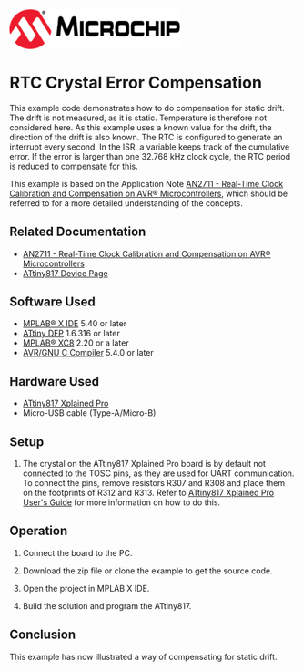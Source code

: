 <!-- Please do not change this html logo with link -->
<a href="https://www.microchip.com" rel="nofollow"><img src="images/microchip.png" alt="MCHP" width="300"/></a>

# RTC Crystal Error Compensation

This example code demonstrates how to do compensation for static drift. The drift is not measured, as it is static. Temperature is therefore not considered here. As this example uses a known value for the drift, the direction of the drift is also known.
The RTC is configured to generate an interrupt every second. In the ISR, a variable keeps track of the cumulative error. If the error is larger than one 32.768 kHz clock cycle, the RTC period is reduced to compensate for this.

This example is based on the Application Note [AN2711 - Real-Time Clock Calibration and Compensation on AVR® Microcontrollers](https://www.microchip.com/DS00002711), which should be referred to for a more detailed understanding of the concepts.

## Related Documentation

- [AN2711 - Real-Time Clock Calibration and Compensation on AVR® Microcontrollers](https://www.microchip.com/DS00002711)
- [ATtiny817 Device Page](https://www.microchip.com/wwwproducts/en/ATTINY817)

## Software Used

- [MPLAB® X IDE](http://www.microchip.com/mplab/mplab-x-ide) 5.40 or later
- [ATtiny DFP](http://packs.download.atmel.com/) 1.6.316 or later
- [MPLAB® XC8](http://www.microchip.com/mplab/compilers) 2.20 or a later
- [AVR/GNU C Compiler](https://www.microchip.com/mplab/avr-support/avr-and-arm-toolchains-c-compilers) 5.4.0 or later


## Hardware Used

- [ATtiny817 Xplained Pro](https://www.microchip.com/DevelopmentTools/ProductDetails/attiny817-xpro)
- Micro-USB cable (Type-A/Micro-B)

## Setup

1. The crystal on the ATtiny817 Xplained Pro board is by default not connected to the TOSC pins, as they are used for UART communication. To connect the pins, remove resistors R307 and R308 and place them on the footprints of R312 and R313. Refer to [ATtiny817 Xplained Pro User's Guide](https://www.microchip.com/DS50002684) for more information on how to do this.

## Operation

1. Connect the board to the PC.

2. Download the zip file or clone the example to get the source code.

3. Open the project in MPLAB X IDE.

4. Build the solution and program the ATtiny817.

## Conclusion

This example has now illustrated a way of compensating for static drift.
